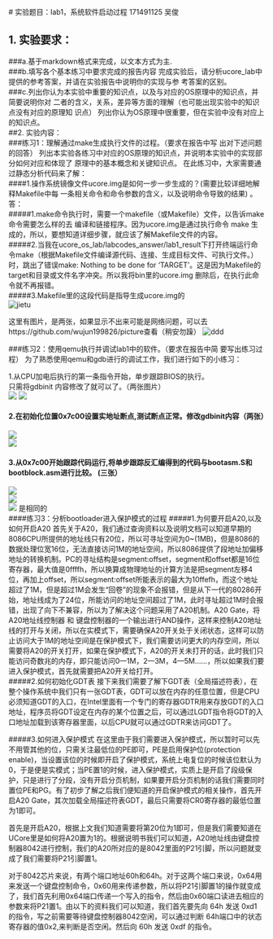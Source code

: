 ﻿﻿﻿﻿﻿﻿﻿﻿﻿﻿﻿﻿﻿﻿﻿﻿# 实验题目：lab1，系统软件启动过程                                                             171491125 吴俊## 1. 实验要求：###a.基于markdown格式来完成，以文本方式为主.  ###b.填写各个基本练习中要求完成的报告内容 完成实验后，请分析ucore_lab中提供的参考答案，并请在实验报告中说明你的实现与参 考答案的区别。   ###c.列出你认为本实验中重要的知识点，以及与对应的OS原理中的知识点，并简要说明你对 二者的含义，关系，差异等方面的理解（也可能出现实验中的知识点没有对应的原理知 识点） 列出你认为OS原理中很重要，但在实验中没有对应上的知识点。  ##2. 实验内容：  ###练习1：理解通过make生成执行文件的过程。（要求在报告中写 出对下述问题的回答）列出本实验各练习中对应的OS原理的知识点，并说明本实验中的实现部分如何对应和体现了 原理中的基本概念和关键知识点。在此练习中，大家需要通过静态分析代码来了解：  ####1.操作系统镜像文件ucore.img是如何一步一步生成的？(需要比较详细地解释Makefile中每 一条相关命令和命令参数的含义，以及说明命令导致的结果) 。  答：  #####1.make命令执行时，需要一个makefile（或Makefile）文件，以告诉make命令需要怎么样的去 编译和链接程序。因为ucore.img是通过执行命令 make 生成的，所以，要想知道详细步骤，就应该了解Makefile文件的内容。  #####2.当我在ucore_os_lab/labcodes_answer/lab1_result下打开终端运行命令make（根据Makefile文件编译源代码、连接、生成目标文件、可执行文件。）时，跳出了错误make: Nothing to be done for ‘TARGET’。这是因为Makefile的target和目录或文件名字冲突。所以我将bin里的ucore.img 删除后，在执行此命令就不再报错。  #####3.Makefile里的这段代码是指导生成ucore.img的  ![jietu](https://github.com/wujun199826/picture/raw/master/屏幕截图61.png)     这里有图片，是两张，如果显示不出来可能是网络问题，可以去https://github.com/wujun199826/picture查看（稍安勿躁）![ddd](https://github.com/wujun199826/picture/raw/master/SharedScreenshot.jpg)###练习2：使用qemu执行并调试lab1中的软件。（要求在报告中简 要写出练习过程）为了熟悉使用qemu和gdb进行的调试工作，我们进行如下的小练习：  1.从CPU加电后执行的第一条指令开始，单步跟踪BIOS的执行。  只需将gdbinit 内容修改了就可以了。（两张图片）  ![](https://github.com/wujun199826/picture/raw/master/cpu.png)![](https://github.com/wujun199826/picture/raw/master/CPU%20BIOS.png  )#### 2.在初始化位置0x7c00设置实地址断点,测试断点正常。修改gdbinit内容（两张）  ![](https://github.com/wujun199826/picture/raw/master/QQ图片20191019195502.png)  ![](https://github.com/wujun199826/picture/raw/master/break.png)#### 3.从0x7c00开始跟踪代码运行,将单步跟踪反汇编得到的代码与bootasm.S和 bootblock.asm进行比较。 (三张）![](https://github.com/wujun199826/picture/raw/master/QQ图片20191019195446.png)  ![](https://github.com/wujun199826/picture/raw/master/QQ图片20191019195631.png)  ![](https://github.com/wujun199826/picture/raw/master/QQ图片20191019195636.png)是相同的  ####练习3：分析bootloader进入保护模式的过程#####1.为何要开启A20,以及如何开启A20首先关于A20，我们通过查询资料以及说明文档可以知道早期的8086CPU所提供的地址线只有20位，所以可寻址空间为0~(1MB)，但是8086的数据处理位宽16位，无法直接访问1M的地址空间，所以8086提供了段地址加偏移地址的转换机制。PC的寻址结构是segment:offset，segment和offset都是16位寄存器，最大值是0ffffh，所以换算成物理地址的计算方法是把segment左移4位，再加上offset，所以segment:offset所能表示的最大为10ffefh，而这个地址超过了1M，但是超过1M会发生“回卷”的现象不会报错，但是从下一代的80286开始，地址线成为了24位，所能访问的地址空间超过了1M，此时寻址超过1M时会报错，出现了向下不兼容，所以为了解决这个问题采用了A20机制。A20 Gate，将A20地址线控制器 和 键盘控制器的一个输出进行AND操作，这样来控制A20地址线的打开与关闭，所以在实模式下，需要确保A20开关处于关闭状态，这样可以防止访问大于1M的地址空间是在保护模式下，我们需要访问更大的内存空间，所以需要将A20的开关打开，如果在保护模式下，A20的开关未打开的话，此时我们只能访问奇数兆的内存，即只能访问0—1M，2—3M，4—5M……，所以如果我们要进入保护模式，首先就需要把A20开关给打开。  #####2.如何初始化GDT表接下来我们需要了解下GDT表（全局描述符表），在整个操作系统中我们只有一张GDT表，GDT可以放在内存的任意位置，但是CPU必须知道GDT的入口，在Intel里面有一个专门的寄存器GDTR用来存放GDT的入口地址，程序员将GDT设定在内存的某个位置之后，可以通过LGDT指令将GDT的入口地址加载到该寄存器里面，以后CPU就可以通过GDTR来访问GDT了。#####3.如何进入保护模式在这里由于我们需要进入保护模式，所以暂时可以先不用管其他的位，只需关注最低位的PE即可，PE是启用保护位(protection enable)，当设置该位的时候即开启了保护模式，系统上电复位的时候该位默认为0，于是便是实模式；当PE置1的时候，进入保护模式，实质上是开启了段级保护，只是进行了分段，没有开启分页机制，如果要开启分页机制的话我们需要同时置位PE和PG。有了初步了解之后我们便知道的开启保护模式的相关操作，首先开启A20 Gate，其次加载全局描述符表GDT，最后只需要将CR0寄存器的最低位置为1即可。  首先是开启A20，根据上文我们知道需要将第20位为1即可，但是我们需要知道在UCore里是如何将A20置为1的。根据说明书我们可以知道，A20地址线由键盘控制器8042进行控制，我们的A20所对应的是8042里面的P21引脚，所以问题就变成了我们需要将P21引脚置1。  对于8042芯片来说，有两个端口地址60h和64h。对于这两个端口来说，0x64用来发送一个键盘控制命令，0x60用来传递参数，所以将P21引脚置1的操作就变成了，我们首先利用0x64端口传递一个写入的指令，然后由0x60端口读进去相应的参数来将P21置1。由以下的资料我们可以知道，我们首先要先向 64h 发送 0xd1 的指令，写之前需要等待键盘控制器8042空闲，可以通过判断 64h端口中的状态寄存器的值0x2,来判断是否空闲。然后向 60h 发送 0xdf 的指令。   